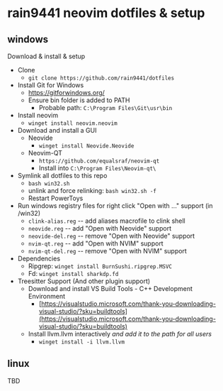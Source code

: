 # rain9441 neovim dotfiles & setup

## windows

Download & install & setup

* Clone
  * `git clone https://github.com/rain9441/dotfiles`
* Install Git for Windows
  * https://gitforwindows.org/
  * Ensure bin folder is added to PATH
    * Probable path: `C:\Program Files\Git\usr\bin`
* Install neovim
  * `winget install neovim.neovim`
* Download and install a GUI
  * Neovide
    * `winget install Neovide.Neovide`
  * Neovim-QT
      * `https://github.com/equalsraf/neovim-qt`
      * Install into `C:\Program Files\Neovim-qt\`
* Symlink all dotfiles to this repo
  * `bash win32.sh`
  * unlink and force relinking: `bash win32.sh -f` 
  * Restart PowerToys
* Run windows registry files for right click "Open with ..." support (in /win32)
  * `clink-alias.reg` -- add aliases macrofile to clink shell
  * `neovide.reg` -- add "Open with Neovide" support
  * `neovide-del.reg` -- remove "Open with Neovide" support
  * `nvim-qt.reg` -- add "Open with NVIM" support
  * `nvim-qt-del.reg` -- remove "Open with NVIM" support
* Dependencies
  * Ripgrep: `winget install BurnSushi.ripgrep.MSVC`
  * Fd: `winget install sharkdp.fd`
* Treesitter Support (And other plugin support)
  * Download and install VS Build Tools - C++ Development Environment
    * [https://visualstudio.microsoft.com/thank-you-downloading-visual-studio/?sku=buildtools](https://visualstudio.microsoft.com/thank-you-downloading-visual-studio/?sku=buildtools)
  * Install llvm.llvm interactively *and add it to the path for all users*
    * `winget install -i llvm.llvm`

## linux

TBD
